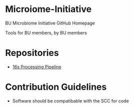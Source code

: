 # Microiome-Initiative
BU Microbiome Initiative GitHub Homepage

Tools for BU members, by BU members

# Repositories
- [16s Processing Pipeline](https://github.com/Boston-University-Microbiome-Inititaive/BU16s)

# Contribution Guidelines
- Software should be compatibable with the SCC for code
